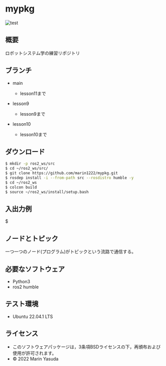 # mypkg
![test](https://github.com/marin1222/mypkg/actions/workflows/test.yml/badge.svg)

## 概要
ロボットシステム学の練習リポジトリ

## ブランチ
* main
  * lesson11まで

* lesson9
  * lesson9まで

* lesson10
  * lesson10まで

## ダウンロード
```bash
$ mkdir -p ros2_ws/src
$ cd ~/ros2_ws/src/
$ git clone https://github.com/marin1222/mypkg.git
$ rosdep install -i --from-path src --rosdistro humble -y
$ cd ~/ros2_ws
$ colcon build
$ source ~/ros2_ws/install/setup.bash
```
## 入出力例
$ 

## ノードとトピック
一つ一つのノード(プログラム)がトピックという流路で通信する。

## 必要なソフトウェア
* Python3
* ros2 humble

## テスト環境
* Ubuntu 22.04.1 LTS

## ライセンス
* このソフトウェアパッケージは，3条項BSDライセンスの下，再頒布および使用が許可されます。
* © 2022 Marin Yasuda
